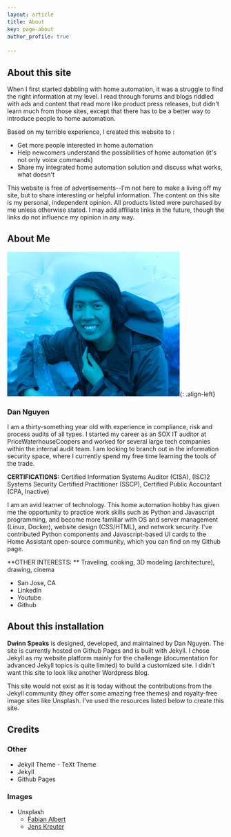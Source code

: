 ```yaml
---
layout: article
title: About
key: page-about
author_profile: true

---
```


## About this site

When I first started dabbling with home automation, it was a struggle to find the right information at my level.  I read through forums and blogs riddled with ads and content that read more like product press releases, but didn't learn much from those sites, except that there has to be a better way to introduce people to home automation.

Based on my terrible experience, I created this website to :

- Get more people interested in home automation 
- Help newcomers understand the possibilities of home automation (it's not only voice commands)
- Share my integrated home automation solution and discuss what works, what doesn't

This website is free of advertisements--I'm not here to make a living off my site, but to share interesting or helpful information. The content on this site is my personal, independent opinion. All products listed were purchased by me unless otherwise stated. I may add affiliate links in the future, though the links do not influence my opinion in any way.

## About Me

![image-left](/assets/images/front-page/about.png){: .align-left}

### Dan Nguyen

I am a thirty-something year old with experience in compliance, risk and process audits of all types. I started my career as an SOX IT auditor at PriceWaterhouseCoopers and worked for several large tech companies within the internal audit team. I am looking to branch out in the information security space, where I currently spend my free time learning the tools of the trade.

**CERTIFICATIONS:** Certified Information Systems Auditor (CISA), (ISC)2 Systems Security Certified Practitioner (SSCP), Certified Public Accountant (CPA, Inactive)

I am an avid learner of technology. This home automation hobby has given me the opportunity to practice work skills such as Python and Javascript programming, and become more familiar with OS and server management (Linux, Docker), website design (CSS/HTML), and network security.  I've contributed Python components and Javascript-based UI cards to the Home Assistant open-source community, which you can find on my Github page.

**OTHER INTERESTS: ** Traveling, cooking, 3D modeling (architecture), drawing, cinema

- San Jose, CA
- LinkedIn
- Youtube
- Github



## About this installation

**Dwinn Speaks** is designed, developed, and maintained by Dan Nguyen. The site is currently hosted on Github Pages and is built with Jekyll. I chose Jekyll as my website platform mainly for the challenge (documentation for advanced Jekyll topics is quite limited) to build a customized site. I didn't want this site to look like another Wordpress blog.

  This site would not exist as it is today without the contributions from the Jekyll community (they offer some amazing free themes) and royalty-free image sites like Unsplash. I've used the resources listed below to create this site.

## Credits
### Other
- Jekyll Theme - TeXt Theme
- Jekyll
- Github Pages
### Images
- Unsplash
  - [Fabian Albert](https://unsplash.com/@serumfabian)
  - [Jens Kreuter](https://unsplash.com/@jenskreuter)
